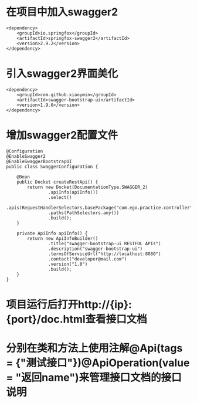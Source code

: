 # 在项目中加入swagger2
```
<dependency>
    <groupId>io.springfox</groupId>
    <artifactId>springfox-swagger2</artifactId>
    <version>2.9.2</version>
</dependency>
```
# 引入swagger2界面美化
```
<dependency>
    <groupId>com.github.xiaoymin</groupId>
    <artifactId>swagger-bootstrap-ui</artifactId>
    <version>1.9.6</version>
</dependency>
```
# 增加swagger2配置文件
```
@Configuration
@EnableSwagger2
@EnableSwaggerBootstrapUI
public class SwaggerConfiguration {

    @Bean
    public Docket createRestApi() {
        return new Docket(DocumentationType.SWAGGER_2)
                .apiInfo(apiInfo())
                .select()
                .apis(RequestHandlerSelectors.basePackage("com.ego.practice.controller"))
                .paths(PathSelectors.any())
                .build();
    }

    private ApiInfo apiInfo() {
        return new ApiInfoBuilder()
                .title("swagger-bootstrap-ui RESTFUL APIs")
                .description("swagger-bootstrap-ui")
                .termsOfServiceUrl("http://localhost:8080")
                .contact("developer@mail.com")
                .version("1.0")
                .build();
    }
}
```
# 项目运行后打开http://{ip}:{port}/doc.html查看接口文档
# 分别在类和方法上使用注解@Api(tags = {"测试接口"})@ApiOperation(value = "返回name")来管理接口文档的接口说明
